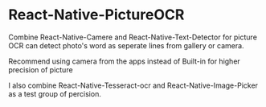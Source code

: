 # React-Native-PictureOCR
Combine React-Native-Camere and React-Native-Text-Detector for picture OCR 
can detect photo's word as seperate lines from gallery or camera.

Recommend using camera from the apps instead of Built-in for higher precision of picture

I also combine React-Native-Tesseract-ocr and React-Native-Image-Picker as a test group of percision.



